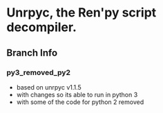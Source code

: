 # Unrpyc, the Ren'py script decompiler.
## Branch Info
<!-- ### py3_v1.1.8_py2_rem -->
### py3_removed_py2
- based on unrpyc v1.1.5
- with changes so its able to run in python 3
- with some of the code for python 2 removed
